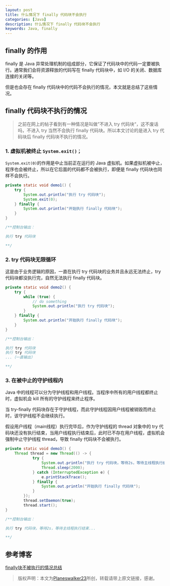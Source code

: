 ```yaml
---
layout: post
title: 什么情况下 finally 代码块不会执行
categories: [Java]
description: 什么情况下 finally 代码块不会执行
keywords: Java, finally
---
```


## finally 的作用
finally 是 Java 异常处理机制的组成部分，它保证了代码块中的代码一定要被执行。通常我们会将资源释放的代码写在 finally 代码块中，如 I/O 的关闭、数据库连接的关闭等。

但是也会存在 finally 代码块中的代码不会执行的情况，本文就是总结了这些情况。

## finally 代码块不执行的情况
> 之前在网上的帖子看到有一种情况是叫做”不进入 try 代码块“，这不废话吗，不进入 try 当然不会执行 finally 代码块。所以本文讨论的是进入 try 代码块后 finally 代码块不执行的情况。

### 1. 虚拟机被终止 `System.exit()；`
`System.exit(0)`的作用是中止当前正在运行的 Java 虚拟机。如果虚拟机被中止，程序也会被终止，所以在它后面的代码都不会被执行，即便是 finally 代码块也同样不会执行。

```java
private static void demo1() {
    try {
        System.out.println("执行 try 代码块");
        System.exit(0);
    } finally {
        System.out.println("开始执行 finally 代码块");
    }
}

/**控制台输出：

执行 try 代码块

**/
```

### 2. try 代码块无限循环
这是由于业务逻辑的原因，一直在执行 try 代码块的业务并且永远无法终止，try 代码块都没执行完，自然无法执行 finally 代码块。

```java
private static void demo2() {
    try {
        while (true) {
            // do something
            System.out.println("执行 try 代码块");
        }
    } finally {
        System.out.println("开始执行 finally 代码块");
    }
}

/**控制台输出：

执行 try 代码块
执行 try 代码块
...（一直输出）

**/
```

### 3. 在被中止的守护线程内
Java 中的线程可以分为守护线程和用户线程。当程序中所有的用户线程都终止时，虚拟机会 kill 所有的守护线程来终止程序。

当 try-finally 代码块存在于守护线程，而此守护线程因用户线程被销毁而终止时，该守护线程不会继续执行。

假设用户线程（main线程）执行完毕后，作为守护线程的 thread 对象中的 try 代码块还没有执行结束，当用户线程执行结束后，此时已不存在用户线程，虚拟机会强制中止守护线程 thread，导致 finally 代码块不会被执行。

```java
private static void demo3() {
    Thread thread = new Thread(() -> {
            try {
                System.out.println("执行 try 代码块，等待2s，等待主线程执行结束...");
                Thread.sleep(2000);
            } catch (InterruptedException e) {
                e.printStackTrace();
            } finally {
                System.out.println("开始执行 finally 代码块");
            }
        });
        thread.setDaemon(true);
        thread.start();
}

/**控制台输出：

执行 try 代码块，等待2s，等待主线程执行结束...

**/
```

## 参考博客
[finally块不被执行的情况总结](https://www.cnblogs.com/yadiel-cc/p/11296567.html)

> 版权声明：本文为[Planeswalker23](https://github.com/Planeswalker23)所创，转载请带上原文链接，感谢。